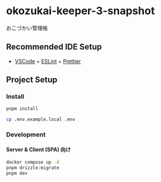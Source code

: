 # okozukai-keeper-3-snapshot

おこづかい管理帳

## Recommended IDE Setup

- [VSCode](https://code.visualstudio.com/) + [ESLint](https://marketplace.visualstudio.com/items?itemName=dbaeumer.vscode-eslint) + [Prettier](https://marketplace.visualstudio.com/items?itemName=esbenp.prettier-vscode)

## Project Setup

### Install

```bash
pnpm install
```

```bash
cp .env.example.local .env
```

### Development

#### Server & Client (SPA) 向け

```bash
docker compose up -d
pnpm drizzle:migrate
pnpm dev
```

